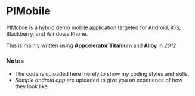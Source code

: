 # PIMobile

PIMobile is a hybrid demo mobile application targeted for Android, iOS, Blackberry, and Windows Phone.

This is mainly written using **Appcelerator Titanium** and **Alloy** in *2012*. 

### Notes

- The code is uploaded here merely to show my coding styles and skills.
- *Sample android app* are uploaded to give you an experience of how they look like.
